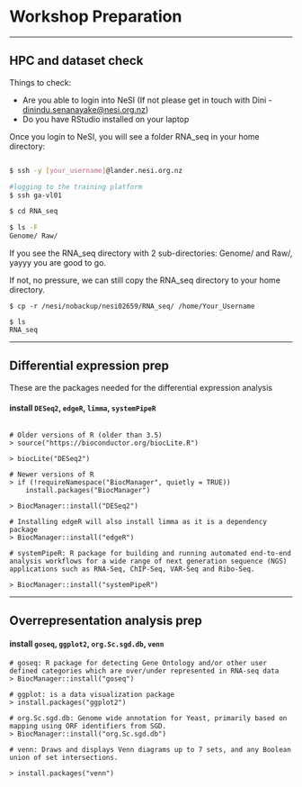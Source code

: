 # Workshop Preparation

---
## HPC and dataset check
Things to check:
- Are you able to login into NeSI (If not please get in touch with Dini - dinindu.senanayake@nesi.org.nz)
- Do you have RStudio installed on your laptop

Once you login to NeSI, you will see a folder RNA_seq in your home directory:

```bash

$ ssh -y [your_username]@lander.nesi.org.nz

#logging to the training platform
$ ssh ga-vl01

$ cd RNA_seq

$ ls -F
Genome/ Raw/

```

If you see the RNA_seq directory with 2 sub-directories: Genome/ and Raw/, yayyy you are good to go.

If not, no pressure, we can still copy the RNA_seq directory to your home directory.

```
$ cp -r /nesi/nobackup/nesi02659/RNA_seq/ /home/Your_Username

$ ls
RNA_seq

```

---


## Differential expression prep
These are the packages needed for the differential expression analysis

#### install `DESeq2`, `edgeR`, `limma`, `systemPipeR`

```

# Older versions of R (older than 3.5)
> source("https://bioconductor.org/biocLite.R")

> biocLite("DESeq2")

# Newer versions of R
> if (!requireNamespace("BiocManager", quietly = TRUE))
    install.packages("BiocManager")

> BiocManager::install("DESeq2")

# Installing edgeR will also install limma as it is a dependency package
> BiocManager::install("edgeR")

# systemPipeR: R package for building and running automated end-to-end analysis workflows for a wide range of next generation sequence (NGS) applications such as RNA-Seq, ChIP-Seq, VAR-Seq and Ribo-Seq.

> BiocManager::install("systemPipeR")

```

---

## Overrepresentation analysis prep

#### install `goseq`, `ggplot2`, `org.Sc.sgd.db`, `venn`

```
# goseq: R package for detecting Gene Ontology and/or other user defined categories which are over/under represented in RNA-seq data
> BiocManager::install("goseq")

# ggplot: is a data visualization package
> install.packages("ggplot2")

# org.Sc.sgd.db: Genome wide annotation for Yeast, primarily based on mapping using ORF identifiers from SGD.
> BiocManager::install("org.Sc.sgd.db")

# venn: Draws and displays Venn diagrams up to 7 sets, and any Boolean union of set intersections.

> install.packages("venn")

```











